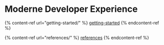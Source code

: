 # Moderne Developer Experience

{% content-ref url="getting-started/" %}
[getting-started](getting-started/)
{% endcontent-ref %}

{% content-ref url="references/" %}
[references](references/)
{% endcontent-ref %}
